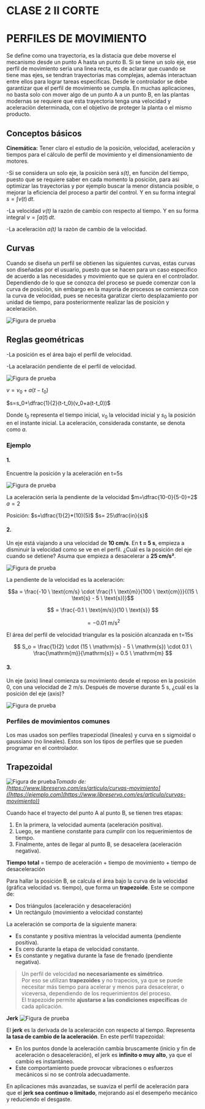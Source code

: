 # CLASE 2 II CORTE
# PERFILES DE MOVIMIENTO
Se define como una trayectoria, es la distacia que debe moverse el mecanismo desde un punto A  hasta un punto B. Si se tiene un solo eje, ese perfil de movimiento serìa una lìnea recta, es de aclarar que cuando se tiene mas ejes, se tendran trayectorias mas complejas, ademàs interactuan entre ellos para lograr tareas especìficas. Desde le controlador se debe garantizar que el perfil de movimiento se cumpla. 
En muchas aplicaciones, no basta solo con mover algo de un punto A a un punto B, en las plantas modernas se requiere que esta trayectoria tenga una velocidad y aceleraciòn determinada, con el objetivo de proteger la planta o el mismo producto. 

## Conceptos básicos
**Cinemática:** Tener claro el estudio de la posiciòn, velocidad, aceleraciòn y tiempos para el cálculo de perfil de movimiento y el dimensionamiento de motores. 

-Si se considera un solo eje, la posiciòn será *s(t)*, en funciòn del tiempo, puesto que se requiere saber en cada momento la posiciòn, para asi optimizar las trayectorias y por ejemplo buscar la menor distancia posible, o mejorar la eficiencia del proceso a partir del control. Y en su forma integral $s=\int v(t)\,dt$. 

-La velocidad *v(t)* la razón de cambio con respecto al tiempo. Y en su forma integral $v=\int a(t)\,dt$.  

-La aceleraciòn *a(t)* la razòn de cambio de la velocidad. 

## Curvas
Cuando se diseña un perfil se obtienen las siguientes curvas, estas curvas son diseñadas por el usuario, puesto que se hacen para un caso especifico de acuerdo a las necesidades y movimiento que se quiera en el controlador. Dependiendo de lo que se conozca del proceso se puede comenzar con la curva de posiciòn, sin embargo en la mayoria de procesos se comienza con la curva de velocidad, pues se necesita garatizar cierto desplazamiento por unidad de tiempo, para posteriormente realizar las de posiciòn y aceleraciòn. 

![Figura de prueba](IMAGES/curvas.png)

## Reglas geométricas

-La posición es el área bajo el perfil de velocidad.

-La acelaración pendiente de el perfil de velocidad. 

![Figura de prueba](IMAGES/grafica2.png)

$v=v_0+a(t-t_0)$

$s=s_0+\dfrac{1}{2}(t-t_0)(v_0+a(t-t_0))$

Donde $t_0$ representa el tiempo inicial, $v_0$ la velocidad inicial y $s_0$ la posición en el instante inicial. La aceleración, considerada constante, se denota como $a$.

### Ejemplo

#### 1. 
Encuentre la posición y la aceleración en t=5s  

![Figura de prueba](IMAGES/Ejercicio.png)  

La aceleración sería la pendiente de la velocidad
 $m=\dfrac{10-0}{5-0}=2$
 $a=2$

Posición: 
$s=\dfrac{1}{2}*(10)(5)$
$s= 25\dfrac{in}{s}$

#### 2. 

Un eje está viajando a una velocidad de **10 cm/s**. En **t = 5 s**, empieza a disminuir la velocidad como se ve en el perfil.  ¿Cuál es la posición del eje cuando se detiene?  Asuma que empieza a desacelerar a **25 cm/s²**.

![Figura de prueba](IMAGES/ejercicio2.png)  

La pendiente de la velocidad es la aceleración:  

$$a = \frac{-10 \ \text{cm/s} \cdot \frac{1 \ \text{m}}{100 \ \text{cm}}}{(15 \ \text{s} - 5 \ \text{s})}$$

$$
= \frac{-0.1 \ \text{m/s}}{10 \ \text{s}}
$$

$$
= -0.01 \ \text{m/s}^2
$$

El área del perfil de velocidad triangular es la posición alcanzada en t=15s

$$
S_o = \frac{1}{2} \cdot (15 \ \mathrm{s} - 5 \ \mathrm{s}) \cdot 0.1 \ \frac{\mathrm{m}}{\mathrm{s}} = 0.5 \ \mathrm{m}
$$


#### 3. 

Un eje (axis) lineal comienza su movimiento desde el reposo en la posición 0, con una velocidad de $2\ \text{m/s}$.   Después de moverse durante $5\ \text{s}$, ¿cuál es la posición del eje (axis)?  

![Figura de prueba](IMAGES/ejercicio3.png)  

### Perfiles de movimientos comunes

Los mas usados son perfiles trapeziodal (lineales) y curva en s sigmoidal o gaussiano (no lineales). Estos son los tipos de perfiles que se pueden programar en el controlador. 

## **Trapezoidal**    

![Figura de prueba](IMAGES/Trapezoidal.png)*Tomado de: [https://www.libreservo.com/es/articulo/curvas-movimiento]([https://ejemplo.com](https://www.libreservo.com/es/articulo/curvas-movimiento))*

Cuando hace el trayecto del punto A al punto B, se tienen tres etapas:

1. En la primera, la velocidad aumenta (aceleración positiva).
2. Luego, se mantiene constante para cumplir con los requerimientos de tiempo.
3. Finalmente, antes de llegar al punto B, se desacelera (aceleración negativa).

**Tiempo total** = tiempo de aceleración + tiempo de movimiento + tiempo de desaceleración

Para hallar la posición B, se calcula el área bajo la curva de la velocidad (gráfica velocidad vs. tiempo), que forma un **trapezoide**. Este se compone de:

- Dos triángulos (aceleración y desaceleración)
- Un rectángulo (movimiento a velocidad constante)

La aceleración se comporta de la siguiente manera:

- Es constante y positiva mientras la velocidad aumenta (pendiente positiva).
- Es cero durante la etapa de velocidad constante.
- Es constante y negativa durante la fase de frenado (pendiente negativa).

> Un perfil de velocidad **no necesariamente es simétrico**.  
> Por eso se utilizan **trapezoides** y no trapecios, ya que se puede necesitar más tiempo para acelerar y menos para desacelerar, o viceversa, dependiendo de los requerimientos del proceso.  
> El trapezoide permite **ajustarse a las condiciones específicas** de cada aplicación.


 **Jerk**
![Figura de prueba](IMAGES/jerk.png)  

El **jerk** es la derivada de la aceleración con respecto al tiempo. Representa **la tasa de cambio de la aceleración**. En este perfil trapezoidal:

- En los puntos donde la aceleración cambia bruscamente (inicio y fin de aceleración o desaceleración), el jerk es **infinito o muy alto**, ya que el cambio es instantáneo.
- Este comportamiento puede provocar vibraciones o esfuerzos mecánicos si no se controla adecuadamente.

En aplicaciones más avanzadas, se suaviza el perfil de aceleración para que el **jerk sea continuo o limitado**, mejorando así el desempeño mecánico y reduciendo el desgaste.








